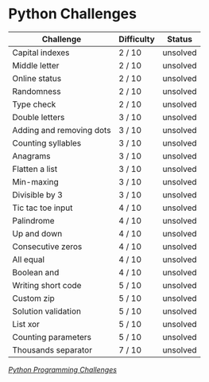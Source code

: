 # Python Challenges

| Challenge	| Difficulty	| Status
|--------|--------|--------|
| Capital indexes	| 2 / 10	| unsolved
Middle letter	| 2 / 10	| unsolved
Online status	| 2 / 10	| unsolved
Randomness	| 2 / 10	| unsolved
Type check	| 2 / 10	| unsolved
Double letters	| 3 / 10	| unsolved
Adding and removing dots	| 3 / 10	| unsolved
Counting syllables	| 3 / 10	| unsolved
Anagrams	| 3 / 10	| unsolved
Flatten a list	| 3 / 10	| unsolved
Min-maxing	| 3 / 10	| unsolved
Divisible by 3	| 3 / 10 |	unsolved
Tic tac toe input	| 4 / 10	| unsolved
Palindrome	| 4 / 10	| unsolved
Up and down	| 4 / 10	| unsolved
Consecutive zeros	| 4 / 10 |	unsolved
All equal	| 4 / 10 |	unsolved
Boolean and |	4 / 10 |	unsolved
Writing short code	| 5 / 10 |	unsolved
Custom zip	| 5 / 10	| unsolved
Solution validation |	5 / 10 |	unsolved
List xor |	5 / 10	| unsolved
Counting parameters	| 5 / 10	| unsolved
Thousands separator |	7 / 10	| unsolved

*[Python Programming Challenges](https://pythonprinciples.com/challenges/)*

